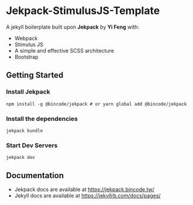 # Jekpack-StimulusJS-Template
A jekyll boilerplate built upon **Jekpack** by **Yi Feng** with:
- Webpack
- Stimulus JS
- A simple and effective SCSS architecture
- Bootstrap

## Getting Started
### Install Jekpack
`npm install -g @bincode/jekpack # or yarn global add @bincode/jekpack`

### Install the dependencies
`jekpack bundle`

### Start Dev Servers
`jekpack dev`

## Documentation
- Jekpack docs are available at https://jekpack.bincode.tw/
- Jekyll docs are available at https://jekyllrb.com/docs/pages/
